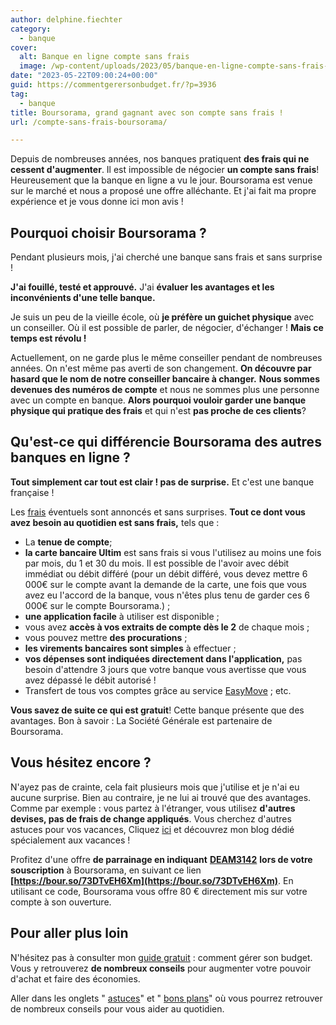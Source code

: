 ```yaml
---
author: delphine.fiechter
category:
  - banque
cover:
  alt: Banque en ligne compte sans frais
  image: /wp-content/uploads/2023/05/banque-en-ligne-compte-sans-frais-e1684745280882.png
date: "2023-05-22T09:00:24+00:00"
guid: https://commentgerersonbudget.fr/?p=3936
tag:
  - banque
title: Boursorama, grand gagnant avec son compte sans frais !
url: /compte-sans-frais-boursorama/

---
```

Depuis de nombreuses années, nos banques pratiquent **des frais qui ne cessent d'augmenter**. Il est impossible de négocier **un compte sans frais**! Heureusement que la banque en ligne a vu le jour. Boursorama est venue sur le marché et nous a proposé une offre alléchante. Et j'ai fait ma propre expérience et je vous donne ici mon avis !

## Pourquoi choisir Boursorama ?

Pendant plusieurs mois, j'ai cherché une banque sans frais et sans surprise !

**J'ai fouillé, testé et approuvé.** J'ai **évaluer les avantages et les inconvénients d'une telle banque.**

Je suis un peu de la vieille école, où **je préfère un guichet physique** avec un conseiller. Où il est possible de parler, de négocier, d'échanger ! **Mais ce temps est révolu !**

Actuellement, on ne garde plus le même conseiller pendant de nombreuses années. On n'est même pas averti de son changement. **On découvre par hasard que le nom de notre conseiller bancaire à changer.** **Nous sommes devenues des numéros de compte** et nous ne sommes plus une personne avec un compte en banque. **Alors pourquoi vouloir garder une banque physique qui pratique des frais** et qui n'est **pas proche de ces clients**?

## Qu'est-ce qui différencie Boursorama des autres banques en ligne ?

**Tout simplement car tout est clair ! pas de surprise.** Et c'est une banque française !

Les [frais](https://www.boursorama.com/content/brochure_tarifaire/boursorama_bt.pdf "frais") éventuels sont annoncés et sans surprises. **Tout ce dont vous avez besoin au quotidien est sans frais,** tels que :

- La **tenue de compte**;
- **la carte bancaire Ultim** est sans frais si vous l'utilisez au moins une fois par mois, du 1 et 30 du mois. Il est possible de l'avoir avec débit immédiat ou débit différé (pour un débit différé, vous devez mettre 6 000€ sur le compte avant la demande de la carte, une fois que vous avez eu l'accord de la banque, vous n'êtes plus tenu de garder ces 6 000€ sur le compte Boursorama.) ;
- **une application facile** à utiliser est disponible ;
- vous avez **accès à vos extraits de compte dès le 2** de chaque mois ;
- vous pouvez mettre **des procurations** ;
- **les virements bancaires sont simples** à effectuer ;
- **vos dépenses sont indiquées directement dans l'application,** pas besoin d'attendre 3 jours que votre banque vous avertisse que vous avez dépassé le débit autorisé !
- Transfert de tous vos comptes grâce au service [EasyMove](https://www.boursorama-banque.com/banque/mobilite-bancaire-changer-de-banque#:~:text=Boursorama%20Banque%20prend%20en%20charge,temps%20pour%20faire%20autre%20chose%20! "EasyMove") ; etc.

**Vous savez de suite ce qui est gratuit**! Cette banque présente que des avantages. Bon à savoir : La Société Générale est partenaire de Boursorama.

## Vous hésitez encore ?

N'ayez pas de crainte, cela fait plusieurs mois que j'utilise et je n'ai eu aucune surprise. Bien au contraire, je ne lui ai trouvé que des avantages. Comme par exemple : vous partez à l'étranger, vous utilisez **d'autres devises, pas de frais de change appliqués**. Vous cherchez d'autres astuces pour vos vacances, Cliquez [ici](http://organiser-son-voyage.com) et découvrez mon blog dédié spécialement aux vacances !

Profitez d'une offre **de parrainage en indiquant** [**DEAM3142**](https://www.boursorama-banque.com/bon-plan/parrainage-boursorama-banque "") **lors de votre souscription** à Boursorama, en suivant ce lien **[https://bour.so/73DTvEH6Xm](https://bour.so/73DTvEH6Xm)**. En utilisant ce code, Boursorama vous offre 80 € directement mis sur votre compte à son ouverture.

## Pour aller plus loin

N'hésitez pas à consulter mon [guide gratuit](https://commentgerersonbudget.fr/guide-joindre-les-deux-bouts/ "Joindre les deux bouts, pour vous un challenge ?") : comment gérer son budget. Vous y retrouverez **de nombreux conseils** pour augmenter votre pouvoir d'achat et faire des économies.

Aller dans les onglets " [astuces](https://commentgerersonbudget.fr/sujet/astuces/)" et " [bons plans](https://commentgerersonbudget.fr/sujet/bons-plans/ "bons plans")" où vous pourrez retrouver de nombreux conseils pour vous aider au quotidien.
